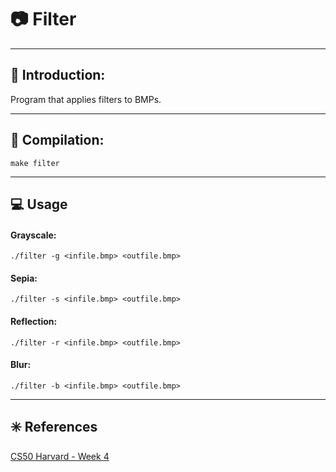 # :camera: **Filter**
- - -

## :book: **Introduction**:
Program that applies filters to BMPs.
- - -

## :wrench: **Compilation**:
```
make filter
```
- - -

## :computer: **Usage**

#### **Grayscale**: 
```
./filter -g <infile.bmp> <outfile.bmp>
```
#### **Sepia**: 
```
./filter -s <infile.bmp> <outfile.bmp>
```
#### **Reflection**: 
```
./filter -r <infile.bmp> <outfile.bmp>
```
#### **Blur**: 
```
./filter -b <infile.bmp> <outfile.bmp>
```
- - -

## :eight_spoked_asterisk: **References**
[CS50 Harvard - Week 4](https://cs50.harvard.edu/x/2020/psets/4/filter/less/)

